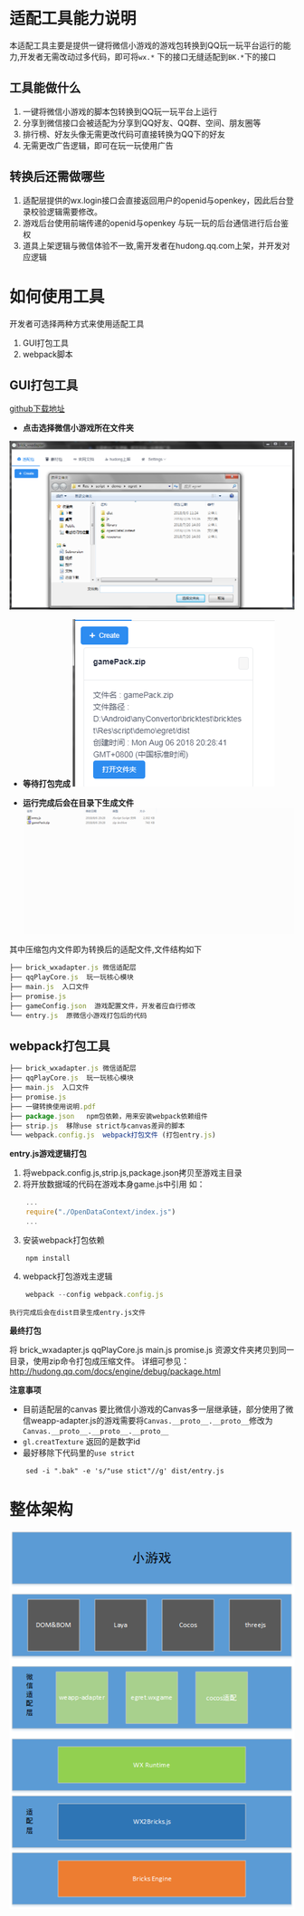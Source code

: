 # 适配工具能力说明
本适配工具主要是提供一键将微信小游戏的游戏包转换到QQ玩一玩平台运行的能力,开发者无需改动过多代码，即可将`wx.*` 下的接口无缝适配到`BK.*`下的接口

## 工具能做什么
1. 一键将微信小游戏的脚本包转换到QQ玩一玩平台上运行
2. 分享到微信接口会被适配为分享到QQ好友、QQ群、空间、朋友圈等
3. 排行榜、好友头像无需更改代码可直接转换为QQ下的好友
4. 无需更改广告逻辑，即可在玩一玩使用广告

## 转换后还需做哪些
1. 适配层提供的wx.login接口会直接返回用户的openid与openkey，因此后台登录校验逻辑需要修改。
2. 游戏后台使用前端传递的openid与openkey 与玩一玩的后台通信进行后台鉴权
3. 道具上架逻辑与微信体验不一致,需开发者在hudong.qq.com上架，并开发对应逻辑

# 如何使用工具
开发者可选择两种方式来使用适配工具
1. GUI打包工具
2. webpack脚本

## GUI打包工具
<a href="https://github.com/QQBricks/brick_wxadapterGUI" target="_blank"> github下载地址</a>

* **点击选择微信小游戏所在文件夹**

![select](img/selectfolder.png)

* **等待打包完成**
![done](img/done.png)

* **运行完成后会在目录下生成文件**
![pack](img/pack.png)

其中压缩包内文件即为转换后的适配文件,文件结构如下
```js
├── brick_wxadapter.js 微信适配层
├── qqPlayCore.js  玩一玩核心模块
├── main.js  入口文件
├── promise.js  
├── gameConfig.json  游戏配置文件，开发者应自行修改
└── entry.js  原微信小游戏打包后的代码
```


## webpack打包工具

```js
├── brick_wxadapter.js 微信适配层
├── qqPlayCore.js  玩一玩核心模块
├── main.js  入口文件
├── promise.js  
├── 一键转换使用说明.pdf  
├── package.json   npm包依赖，用来安装webpack依赖组件
├── strip.js  移除use strict与canvas差异的脚本
└── webpack.config.js  webpack打包文件 (打包entry.js)
```
**entry.js游戏逻辑打包**

1. 将webpack.config.js,strip.js,package.json拷贝至游戏主目录
2. 将开放数据域的代码在游戏本身game.js中引用 如：
```js
	...
	require("./OpenDataContext/index.js")
    ...
```
3. 安装webpack打包依赖
```shell
	npm install 
```
4. webpack打包游戏主逻辑
```js
    webpack --config webpack.config.js
```
    执行完成后会在dist目录生成entry.js文件


**最终打包**

将 brick_wxadapter.js qqPlayCore.js main.js promise.js 资源文件夹拷贝到同一目录，使用zip命令打包成压缩文件。
详细可参见：http://hudong.qq.com/docs/engine/debug/package.html

**注意事项**

* 目前适配层的canvas 要比微信小游戏的Canvas多一层继承链，部分使用了微信weapp-adapter.js的游戏需要将`Canvas.__proto__.__proto__`修改为`Canvas.__proto__.__proto__.__proto__`
* `gl.creatTexture` 返回的是数字id
* 最好移除下代码里的`use strict`

```shell
	sed -i ".bak" -e 's/"use stict"//g' dist/entry.js
```

# 整体架构

![适配层架构.png](img/framework.png)